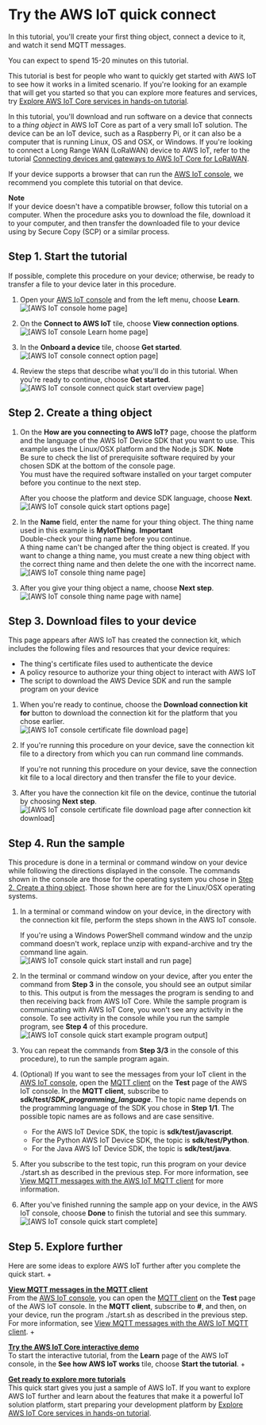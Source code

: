 # Try the AWS IoT quick connect<a name="iot-quick-start"></a>

In this tutorial, you'll create your first thing object, connect a device to it, and watch it send MQTT messages\. 

You can expect to spend 15\-20 minutes on this tutorial\.

This tutorial is best for people who want to quickly get started with AWS IoT to see how it works in a limited scenario\. If you're looking for an example that will get you started so that you can explore more features and services, try [Explore AWS IoT Core services in hands\-on tutorial](iot-gs-first-thing.md)\.

In this tutorial, you'll download and run software on a device that connects to a *thing object* in AWS IoT Core as part of a very small IoT solution\. The device can be an IoT device, such as a Raspberry Pi, or it can also be a computer that is running Linux, OS and OSX, or Windows\. If you're looking to connect a Long Range WAN \(LoRaWAN\) device to AWS IoT, refer to the tutorial [Connecting devices and gateways to AWS IoT Core for LoRaWAN](connect-iot-lorawan.md)\.

If your device supports a browser that can run the [AWS IoT console](https://console.aws.amazon.com/iot/home), we recommend you complete this tutorial on that device\.

**Note**  
If your device doesn't have a compatible browser, follow this tutorial on a computer\. When the procedure asks you to download the file, download it to your computer, and then transfer the downloaded file to your device using by Secure Copy \(SCP\) or a similar process\.

## Step 1\. Start the tutorial<a name="iot-quick-start-connect"></a>

If possible, complete this procedure on your device; otherwise, be ready to transfer a file to your device later in this procedure\.

1. Open your [AWS IoT console](https://console.aws.amazon.com/iot/home) and from the left menu, choose **Learn**\.  
![\[AWS IoT console home page\]](http://docs.aws.amazon.com/iot/latest/developerguide/images/aws-iot-home.png)

1. On the **Connect to AWS IoT** tile, choose **View connection options**\.  
![\[AWS IoT console Learn home page\]](http://docs.aws.amazon.com/iot/latest/developerguide/images/aws-iot-learn-home.png)

1. In the **Onboard a device** tile, choose **Get started**\.  
![\[AWS IoT console connect option page\]](http://docs.aws.amazon.com/iot/latest/developerguide/images/aws-iot-learn-connect.png)

1. Review the steps that describe what you'll do in this tutorial\. When you're ready to continue, choose **Get started**\.  
![\[AWS IoT console connect quick start overview page\]](http://docs.aws.amazon.com/iot/latest/developerguide/images/aws-iot-learn-connect-overview.png)

## Step 2\. Create a thing object<a name="iot-quick-start-configure"></a>

1. On the **How are you connecting to AWS IoT?** page, choose the platform and the language of the AWS IoT Device SDK that you want to use\. This example uses the Linux/OSX platform and the Node\.js SDK\.
**Note**  
Be sure to check the list of prerequisite software required by your chosen SDK at the bottom of the console page\.  
You must have the required software installed on your target computer before you continue to the next step\.

   After you choose the platform and device SDK language, choose **Next**\.  
![\[AWS IoT console quick start options page\]](http://docs.aws.amazon.com/iot/latest/developerguide/images/aws-iot-learn-connect-options.png)

1. In the **Name** field, enter the name for your thing object\. The thing name used in this example is **MyIotThing**\.
**Important**  
Double\-check your thing name before you continue\.  
A thing name can't be changed after the thing object is created\. If you want to change a thing name, you must create a new thing object with the correct thing name and then delete the one with the incorrect name\.  
![\[AWS IoT console thing name page\]](http://docs.aws.amazon.com/iot/latest/developerguide/images/aws-iot-learn-connect-thing-1.png)

1. After you give your thing object a name, choose **Next step**\.  
![\[AWS IoT console thing name page with name\]](http://docs.aws.amazon.com/iot/latest/developerguide/images/aws-iot-learn-connect-thing-1-named.png)

## Step 3\. Download files to your device<a name="iot-quick-start-name"></a>

This page appears after AWS IoT has created the connection kit, which includes the following files and resources that your device requires:
+ The thing's certificate files used to authenticate the device
+ A policy resource to authorize your thing object to interact with AWS IoT
+ The script to download the AWS Device SDK and run the sample program on your device

1. When you're ready to continue, choose the **Download connection kit for** button to download the connection kit for the platform that you chose earlier\.  
![\[AWS IoT console certificate file download page\]](http://docs.aws.amazon.com/iot/latest/developerguide/images/aws-iot-learn-connect-thing-2-before.png)

1. If you're running this procedure on your device, save the connection kit file to a directory from which you can run command line commands\.

   If you're not running this procedure on your device, save the connection kit file to a local directory and then transfer the file to your device\.

1. After you have the connection kit file on the device, continue the tutorial by choosing **Next step**\.  
![\[AWS IoT console certificate file download page after connection kit download\]](http://docs.aws.amazon.com/iot/latest/developerguide/images/aws-iot-learn-connect-thing-2-after.png)

## Step 4\. Run the sample<a name="iot-quick-start-install-run"></a>

This procedure is done in a terminal or command window on your device while following the directions displayed in the console\. The commands shown in the console are those for the operating system you chose in [Step 2\. Create a thing object](#iot-quick-start-configure)\. Those shown here are for the Linux/OSX operating systems\. 

1. In a terminal or command window on your device, in the directory with the connection kit file, perform the steps shown in the AWS IoT console\.

   If you're using a Windows PowerShell command window and the unzip command doesn't work, replace unzip with expand\-archive and try the command line again\.   
![\[AWS IoT console quick start install and run page\]](http://docs.aws.amazon.com/iot/latest/developerguide/images/aws-iot-learn-connect-thing-3.png)

1. In the terminal or command window on your device, after you enter the command from **Step 3** in the console, you should see an output similar to this\. This output is from the messages the program is sending to and then receiving back from AWS IoT Core\. While the sample program is communicating with AWS IoT Core, you won't see any activity in the console\. To see activity in the console while you run the sample program, see **Step 4** of this procedure\.  
![\[AWS IoT console quick start example program output\]](http://docs.aws.amazon.com/iot/latest/developerguide/images/aws-iot-learn-connect-console-output.png)

1. You can repeat the commands from **Step 3/3** in the console of this procedure\), to run the sample program again\.

1. \(Optional\) If you want to see the messages from your IoT client in the [AWS IoT console](https://console.aws.amazon.com/iot/home), open the [MQTT client](https://console.aws.amazon.com/iot/home#/test) on the **Test** page of the AWS IoT console\. In the **MQTT client**, subscribe to **sdk/test/*SDK\_programming\_language***\. The topic name depends on the programming language of the SDK you chose in **Step 1/1**\. The possible topic names are as follows and are case sensitive\.
   + For the AWS IoT Device SDK, the topic is **sdk/test/javascript**\.
   + For the Python AWS IoT Device SDK, the topic is **sdk/test/Python**\.
   + For the Java AWS IoT Device SDK, the topic is **sdk/test/java**\.

1.  After you subscribe to the test topic, run this program on your device \./start\.sh as described in the previous step\. For more information, see [View MQTT messages with the AWS IoT MQTT client](view-mqtt-messages.md) for more information\.

1. After you've finished running the sample app on your device, in the AWS IoT console, choose **Done** to finish the tutorial and see this summary\.  
![\[AWS IoT console quick start complete\]](http://docs.aws.amazon.com/iot/latest/developerguide/images/aws-iot-learn-connect-complete.png)

## Step 5\. Explore further<a name="iot-quick-start-test"></a>

Here are some ideas to explore AWS IoT further after you complete the quick start\.
+ 

**[View MQTT messages in the MQTT client](https://console.aws.amazon.com/iot/home#/test)**  
From the [AWS IoT console](https://console.aws.amazon.com/iot/home), you can open the [MQTT client](https://console.aws.amazon.com/iot/home#/test) on the **Test** page of the AWS IoT console\. In the **MQTT client**, subscribe to **\#**, and then, on your device, run the program \./start\.sh as described in the previous step\. For more information, see [View MQTT messages with the AWS IoT MQTT client](view-mqtt-messages.md)\.
+ 

**[Try the AWS IoT Core interactive demo](interactive-demo.md)**  
To start the interactive tutorial, from the **Learn** page of the AWS IoT console, in the **See how AWS IoT works** tile, choose **Start the tutorial**\.
+ 

**[Get ready to explore more tutorials](iot-gs-first-thing.md)**  
This quick start gives you just a sample of AWS IoT\. If you want to explore AWS IoT further and learn about the features that make it a powerful IoT solution platform, start preparing your development platform by [Explore AWS IoT Core services in hands\-on tutorial](iot-gs-first-thing.md)\.